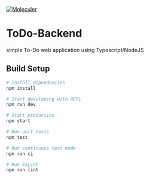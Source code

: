
[![Moleculer](https://img.shields.io/badge/Powered%20by-Moleculer-green.svg?colorB=0e83cd)](https://moleculer.services)

# ToDo-Backend
 simple To-Do web application using Typescript/NodeJS
## Build Setup

``` bash
# Install dependencies
npm install

# Start developing with REPL
npm run dev

# Start production
npm start

# Run unit tests
npm test

# Run continuous test mode
npm run ci

# Run ESLint
npm run lint
```



